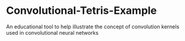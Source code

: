 # Convolutional-Tetris-Example
An educational tool to help illustrate the concept of convolution kernels used in convolutional neural networks
